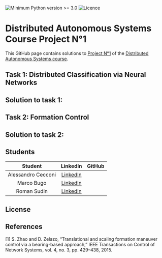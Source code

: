 ![Minimum Python version >= 3.0](https://badgen.net/badge/python/3.x/blue)
![Licence](https://badgen.net/badge/Licence/Unknown/blue)


# Distributed Autonomous Systems Course Project N°1
This GitHub page contains solutions to [Project N°1](https://virtuale.unibo.it/mod/resource/view.php?id=891684) of the [Distributed Autonomous Systems course](https://www.unibo.it/en/teaching/course-unit-catalogue/course-unit/2021/454490).

## Task 1: Distributed Classification via Neural Networks

## Solution to task 1:

## Task 2: Formation Control

## Solution to task 2:

## Students 
| Student | LinkedIn | GitHub |
| :-----------: | :--: | :--: |
| Alessandro Cecconi | [LinkedIn](https://www.linkedin.com/in/alessandro-cecconi-a5a988182/) |  |
| Marco Bugo | [LinkedIn](https://www.linkedin.com/in/marco-bugo/) | 
| Roman Sudin | [LinkedIn](https://www.linkedin.com/in/roman-sudin/) |  
## License



## References
[1] S. Zhao and D. Zelazo, “Translational and scaling formation maneuver control via a bearing-based approach,” IEEE Transactions on Control of Network Systems, vol. 4, no. 3, pp. 429–438, 2015.
